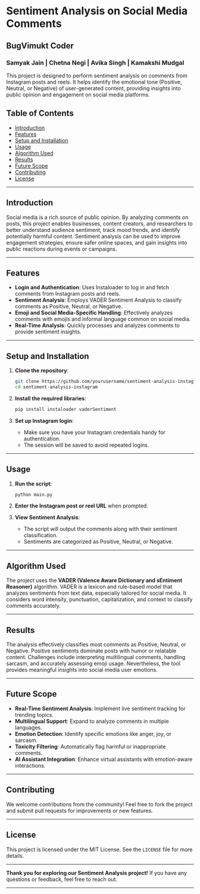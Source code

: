 # Sentiment Analysis on Social Media Comments
## BugVimukt Coder
### Samyak Jain | Chetna Negi | Avika Singh | Kamakshi Mudgal

This project is designed to perform sentiment analysis on comments from Instagram posts and reels. It helps identify the emotional tone (Positive, Neutral, or Negative) of user-generated content, providing insights into public opinion and engagement on social media platforms.

## Table of Contents
- [Introduction](#introduction)
- [Features](#features)
- [Setup and Installation](#setup-and-installation)
- [Usage](#usage)
- [Algorithm Used](#algorithm-used)
- [Results](#results)
- [Future Scope](#future-scope)
- [Contributing](#contributing)
- [License](#license)

---

## Introduction
Social media is a rich source of public opinion. By analyzing comments on posts, this project enables businesses, content creators, and researchers to better understand audience sentiment, track mood trends, and identify potentially harmful content. Sentiment analysis can be used to improve engagement strategies, ensure safer online spaces, and gain insights into public reactions during events or campaigns.

---

## Features
- **Login and Authentication**: Uses Instaloader to log in and fetch comments from Instagram posts and reels.
- **Sentiment Analysis**: Employs VADER Sentiment Analysis to classify comments as Positive, Neutral, or Negative.
- **Emoji and Social Media-Specific Handling**: Effectively analyzes comments with emojis and informal language common on social media.
- **Real-Time Analysis**: Quickly processes and analyzes comments to provide sentiment insights.

---

## Setup and Installation

1. **Clone the repository**:
   ```bash
   git clone https://github.com/yourusername/sentiment-analysis-instagram.git
   cd sentiment-analysis-instagram
   ```

2. **Install the required libraries**:
   ```bash
   pip install instaloader vaderSentiment
   ```

3. **Set up Instagram login**:
   - Make sure you have your Instagram credentials handy for authentication.
   - The session will be saved to avoid repeated logins.

---

## Usage

1. **Run the script**:
   ```bash
   python main.py
   ```

2. **Enter the Instagram post or reel URL** when prompted.

3. **View Sentiment Analysis**:
   - The script will output the comments along with their sentiment classification.
   - Sentiments are categorized as Positive, Neutral, or Negative.

---

## Algorithm Used
The project uses the **VADER (Valence Aware Dictionary and sEntiment Reasoner)** algorithm. VADER is a lexicon and rule-based model that analyzes sentiments from text data, especially tailored for social media. It considers word intensity, punctuation, capitalization, and context to classify comments accurately.

---

## Results
The analysis effectively classifies most comments as Positive, Neutral, or Negative. Positive sentiments dominate posts with humor or relatable content. Challenges include interpreting multilingual comments, handling sarcasm, and accurately assessing emoji usage. Nevertheless, the tool provides meaningful insights into social media user emotions.

---

## Future Scope
- **Real-Time Sentiment Analysis**: Implement live sentiment tracking for trending topics.
- **Multilingual Support**: Expand to analyze comments in multiple languages.
- **Emotion Detection**: Identify specific emotions like anger, joy, or sarcasm.
- **Toxicity Filtering**: Automatically flag harmful or inappropriate comments.
- **AI Assistant Integration**: Enhance virtual assistants with emotion-aware interactions.

---

## Contributing
We welcome contributions from the community! Feel free to fork the project and submit pull requests for improvements or new features.

---

## License
This project is licensed under the MIT License. See the `LICENSE` file for more details.

---

**Thank you for exploring our Sentiment Analysis project!** If you have any questions or feedback, feel free to reach out.

---